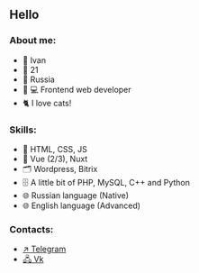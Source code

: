 ## Hello

### About me:

- 👦 Ivan
- 📅 21
- 📍 Russia
- 👨‍ 💻 Frontend web developer
- 🐈 I love cats!

### Skills:

- 📐 HTML, CSS, JS
- 📜 Vue (2/3), Nuxt
- 🗂️ Wordpress, Bitrix
- 🗄️ A little bit of PHP, MySQL, C++ and Python 
- 🌐 Russian language (Native)
- 🌐 English language (Advanced)

### Contacts:

- [↗️ Telegram](https://t.me/gnegovski)
- [🖧 Vk](https://vk.com/ivan_h0e)
